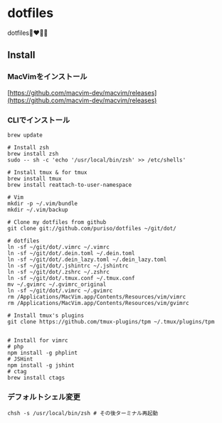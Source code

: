 # dotfiles

dotfiles👩‍❤️‍💋‍👩

## Install

###  MacVimをインストール
[https://github.com/macvim-dev/macvim/releases](https://github.com/macvim-dev/macvim/releases)

### CLIでインストール
```
brew update

# Install zsh
brew install zsh
sudo -- sh -c 'echo '/usr/local/bin/zsh' >> /etc/shells'

# Install tmux & for tmux
brew install tmux
brew install reattach-to-user-namespace

# Vim
mkdir -p ~/.vim/bundle
mkdir ~/.vim/backup

# Clone my dotfiles from github
git clone git://github.com/puriso/dotfiles ~/git/dot/

# dotfiles
ln -sf ~/git/dot/.vimrc ~/.vimrc
ln -sf ~/git/dot/.dein.toml ~/.dein.toml
ln -sf ~/git/dot/.dein_lazy.toml ~/.dein_lazy.toml
ln -sf ~/git/dot/.jshintrc ~/.jshintrc
ln -sf ~/git/dot/.zshrc ~/.zshrc
ln -sf ~/git/dot/.tmux.conf ~/.tmux.conf
mv ~/.gvimrc ~/.gvimrc_original
ln -sf ~/git/dot/.vimrc ~/.gvimrc
rm /Applications/MacVim.app/Contents/Resources/vim/vimrc
rm /Applications/MacVim.app/Contents/Resources/vim/gvimrc

# Install tmux's plugins
git clone https://github.com/tmux-plugins/tpm ~/.tmux/plugins/tpm


# Install for vimrc
# php
npm install -g phplint
# JSHint
npm install -g jshint
# ctag
brew install ctags
```

### デフォルトシェル変更
```
chsh -s /usr/local/bin/zsh # その後ターミナル再起動
```


